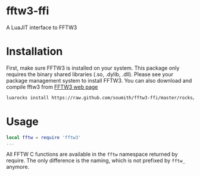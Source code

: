 fftw3-ffi
========

A LuaJIT interface to FFTW3

# Installation #

First, make sure FFTW3 is installed on your system. This package only requires the binary shared libraries (.so, .dylib, .dll).
Please see your package management system to install FFTW3. 
You can also download and compile fftw3 from [FFTW3 web page](www.fftw.org)

```sh
luarocks install https://raw.github.com/soumith/fftw3-ffi/master/rocks/fftw3-scm-1.rockspec
```

# Usage #

```lua
local fftw = require 'fftw3'
...
```

All FFTW C functions are available in the `fftw` namespace returned by require. The only difference is the naming, which is not prefixed
by `fftw_` anymore. 
